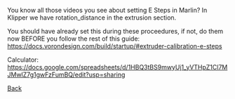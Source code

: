 You know all those videos you see about setting E Steps in Marlin? In Klipper we have rotation_distance in the extrusion section.

You should have already set this during these proceedures, if not, do them now BEFORE you follow the rest of this guide: https://docs.vorondesign.com/build/startup/#extruder-calibration-e-steps

Calculator: https://docs.google.com/spreadsheets/d/1HBQ3tBS9mwyUj1_yVTHpZ1Cl7MJMwlZ7g1gwFzFumBQ/edit?usp=sharing

[Back](README.md)
